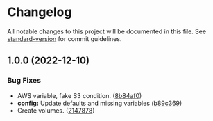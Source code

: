 # Changelog

All notable changes to this project will be documented in this file. See [standard-version](https://github.com/conventional-changelog/standard-version) for commit guidelines.

## 1.0.0 (2022-12-10)

### Bug Fixes

* AWS variable, fake S3 condition. ([8b84af0](https://git.laurivan.com/Dev/ansible-role-outline-wiki/commit/8b84af081fc8ec7a63ce139409c3fbd546ae1478))
* **config:** Update defaults and missing variables ([b89c369](https://git.laurivan.com/Dev/ansible-role-outline-wiki/commit/b89c369824468118c7897b62cfba20351531643b))
* Create volumes. ([2147878](https://git.laurivan.com/Dev/ansible-role-outline-wiki/commit/2147878061376a8052c375a01569da661f3daa4f))

